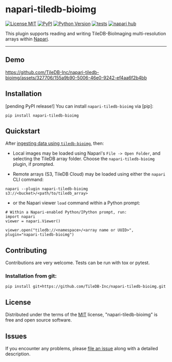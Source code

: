 # napari-tiledb-bioimg

[![License MIT](https://img.shields.io/pypi/l/napari-tiledb-bioimg.svg?color=green)](https://github.com/TileDB-Inc/napari-tiledb-bioimg/raw/main/LICENSE)
[![PyPI](https://img.shields.io/pypi/v/napari-tiledb-bioimg.svg?color=green)](https://pypi.org/project/napari-tiledb-bioimg)
[![Python Version](https://img.shields.io/pypi/pyversions/napari-tiledb-bioimg.svg?color=green)](https://python.org)
[![tests](https://github.com/TileDB-Inc/napari-tiledb-bioimg/workflows/tests/badge.svg)](https://github.com/TileDB-Inc/napari-tiledb-bioimg/actions)
[![napari hub](https://img.shields.io/endpoint?url=https://api.napari-hub.org/shields/napari-tiledb-bioimg)](https://napari-hub.org/plugins/napari-tiledb-bioimg)

This plugin supports reading and writing TileDB-BioImaging multi-resolution arrays within [Napari](https://www.napari.org).

----------------------------------

## Demo

https://github.com/TileDB-Inc/napari-tiledb-bioimg/assets/327706/155a9b90-5006-46e0-9242-ef4aa6f2b4bb

## Installation

[pending PyPI release!] You can install `napari-tiledb-bioimg` via [pip]:

    pip install napari-tiledb-bioimg

## Quickstart

After [ingesting data using `tiledb-bioimg`](https://github.com/TileDB-Inc/TileDB-BioImaging#examples), then:

- Local images may be loaded using Napari's `File -> Open Folder`, and selecting the TileDB array folder. Choose the `napari-tiledb-bioimg` plugin, if prompted.

- Remote arrays (S3, TileDB Cloud) may be loaded using either the `napari` CLI command:

```
napari --plugin napari-tiledb-bioimg s3://<bucket>/<path/to/tiledb_array>
```

- or the Napari viewer `load` command within a Python prompt:

```
# Within a Napari-enabled Python/IPython prompt, run:
import napari
viewer = napari.Viewer()

viewer.open("tiledb://<namespace>/<array name or UUID>", plugin="napari-tiledb-bioimg")
```


## Contributing

Contributions are very welcome. Tests can be run with tox or pytest.

### Installation from git:

```
pip install git+https://github.com/TileDB-Inc/napari-tiledb-bioimg.git
```

## License

Distributed under the terms of the [MIT](https://github.com/TileDB-Inc/napari-tiledb-bioimg/blob/main/LICENSE) license,
"napari-tiledb-bioimg" is free and open source software.

## Issues

If you encounter any problems, please [file an issue](https://github.com/TileDB-Inc/napari-tiledb-bioimg/issues/new) along with a detailed description.
